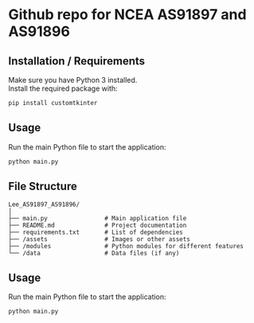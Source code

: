 # Github repo for NCEA AS91897 and AS91896

## Installation / Requirements
Make sure you have Python 3 installed.  
Install the required package with:
```cmd
pip install customtkinter
```

## Usage
Run the main Python file to start the application:
```python
python main.py
```

## File Structure
```
Lee_AS91897_AS91896/
│
├── main.py                # Main application file
├── README.md              # Project documentation
├── requirements.txt       # List of dependencies
├── /assets                # Images or other assets
├── /modules               # Python modules for different features
└── /data                  # Data files (if any)
```

## Usage
Run the main Python file to start the application:
```cmd
python main.py
```
